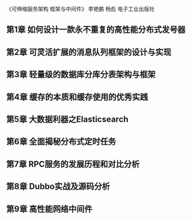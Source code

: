 《可伸缩服务架构 框架与中间件》 李艳鹏 杨彪 电子工业出版社

## 第1章 如何设计一款永不重复的高性能分布式发号器
## 第2章 可灵活扩展的消息队列框架的设计与实现 
## 第3章 轻量级的数据库分库分表架构与框架
## 第4章 缓存的本质和缓存使用的优秀实践
## 第5章 大数据利器之Elasticsearch
## 第6章 全面揭秘分布式定时任务 
## 第7章 RPC服务的发展历程和对比分析
## 第8章 Dubbo实战及源码分析 
## 第9章 高性能网络中间件